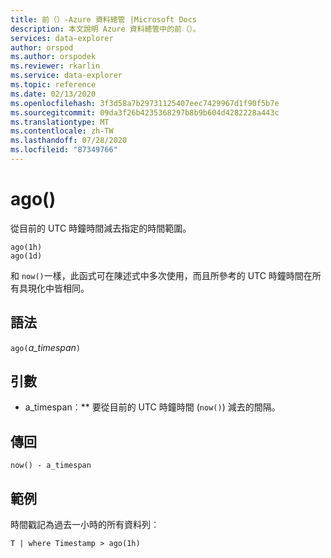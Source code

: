 ```yaml
---
title: 前（）-Azure 資料總管 |Microsoft Docs
description: 本文說明 Azure 資料總管中的前（）。
services: data-explorer
author: orspod
ms.author: orspodek
ms.reviewer: rkarlin
ms.service: data-explorer
ms.topic: reference
ms.date: 02/13/2020
ms.openlocfilehash: 3f3d58a7b29731125407eec7429967d1f90f5b7e
ms.sourcegitcommit: 09da3f26b4235368297b8b9b604d4282228a443c
ms.translationtype: MT
ms.contentlocale: zh-TW
ms.lasthandoff: 07/28/2020
ms.locfileid: "87349766"
---
```

# <a name="ago"></a>ago()

從目前的 UTC 時鐘時間減去指定的時間範圍。

```kusto
ago(1h)
ago(1d)
```

和 `now()`一樣，此函式可在陳述式中多次使用，而且所參考的 UTC 時鐘時間在所有具現化中皆相同。

## <a name="syntax"></a>語法

`ago(`*a_timespan*`)`

## <a name="arguments"></a>引數

* a_timespan︰** 要從目前的 UTC 時鐘時間 (`now()`) 減去的間隔。

## <a name="returns"></a>傳回

`now() - a_timespan`

## <a name="example"></a>範例

時間戳記為過去一小時的所有資料列︰

```kusto
T | where Timestamp > ago(1h)
```